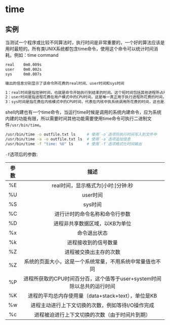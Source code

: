 # **time**

## 实例

当测试一个程序或比较不同算法时，执行时间是非常重要的，一个好的算法应该是用时最短的。所有类UNIX系统都包含time命令，使用这个命令可以统计时间消耗。例如：time command

```sh
real    0m0.009s
user    0m0.002s
sys     0m0.007s

输出的信息分别显示了该命令所花费的real时间、user时间和sys时间

1：real时间是指挂钟时间，也就是命令开始执行到结束的时间。这个短时间包括其他进程所占用的时间片，和进程被阻塞时所花费的时间。
2：user时间是指进程花费在用户模式中的CPU时间，这是唯一真正用于执行进程所花费的时间，其他进程和花费阻塞状态中的时间没有计算在内。
3：sys时间是指花费在内核模式中的CPU时间，代表在内核中执系统调用所花费的时间，这也是真正由进程使用的CPU时间。
```

shell内建也有一个time命令，当运行time时候是调用的系统内建命令，应为系统内建的功能有限，所以需要时间其他功能需要使用time命令可执行二进制文件`/usr/bin/time`。

```sh
/usr/bin/time -o outfile.txt ls     # 使用`-o`选项将执行时间写入到文件中
/usr/bin/time -a -o outfile.txt ls  # 使用`-a`选项追加信息
/usr/bin/time -f "time: %U" ls      # 使用`-f`选项格式化时间输出
```

`-f`选项后的参数:

| 参数 | 描述 |
| :------: | :------: |
| %E | real时间，显示格式为[小时:]分钟:秒 |
| %U | user时间 |
| %S | sys时间 |
| %C | 进行计时的命令名称和命令行参数 |
| %D | 进程非共享数据区域，以KB为单位 |
| %x | 命令退出状态 |
| %k | 进程接收到的信号数量 |
| %Z | 进程被交换出主存的次数 |
| %Z | 系统的页面大小，这是一个系统常量，不用系统中常量值也不同 |
| %P | 进程所获取的CPU时间百分百，这个值等于user+system时间除以总共的运行时间 |
| %K | 进程的平均总内存使用量（data+stack+text），单位是KB |
| %w | 进程主动进行上下文切换的次数，例如等待I/O操作完成 |
| %c | 进程被迫进行上下文切换的次数（由于时间片到期） |